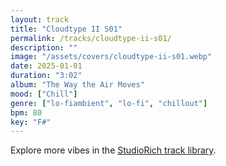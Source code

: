 ```yaml
---
layout: track
title: "Cloudtype II S01"
permalink: /tracks/cloudtype-ii-s01/
description: ""
image: "/assets/covers/cloudtype-ii-s01.webp"
date: 2025-01-01
duration: "3:02"
album: "The Way the Air Moves"
mood: ["Chill"]
genre: ["lo-fiambient", "lo-fi", "chillout"]
bpm: 80
key: "F#"
---
```


Explore more vibes in the [StudioRich track library](/tracks/).
